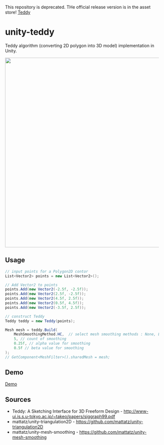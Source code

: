 This repository is deprecated.
THe official release version is in the asset store!
[Teddy](https://www.assetstore.unity3d.com/#!/content/99075)

unity-teddy
=====================

Teddy algorithm (converting 2D polygon into 3D model) implementation in Unity.

<img src="https://raw.githubusercontent.com/mattatz/unity-teddy/master/Captures/Demo.gif" width="620px">

## Usage

```cs
// input points for a Polygon2D contor
List<Vector2> points = new List<Vector2>();

// Add Vector2 to points
points.Add(new Vector2(-2.5f, -2.5f));
points.Add(new Vector2(2.5f, -2.5f));
points.Add(new Vector2(4.5f, 2.5f));
points.Add(new Vector2(0.5f, 4.5f));
points.Add(new Vector2(-3.5f, 2.5f));

// construct Teddy 
Teddy teddy = new Teddy(points);

Mesh mesh = teddy.Build(
    MeshSmoothingMethod.HC,  // select mesh smoothing methods : None, Laplacian, HC
    5, // count of smoothing
    0.25f, // alpha value for smoothing 
    0.5f // beta value for smoothing
);
// GetComponent<MeshFilter>().sharedMesh = mesh;
```

## Demo

[Demo](https://mattatz.github.io/unity/teddy)

## Sources

- Teddy: A Sketching Interface for 3D Freeform Design - http://www-ui.is.s.u-tokyo.ac.jp/~takeo/papers/siggraph99.pdf
- mattatz/unity-triangulation2D - https://github.com/mattatz/unity-triangulation2D
- mattatz/unity-mesh-smoothing - https://github.com/mattatz/unity-mesh-smoothing

